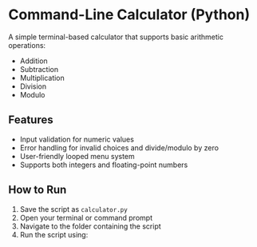 # Command-Line Calculator (Python)

A simple terminal-based calculator that supports basic arithmetic operations:

- Addition
- Subtraction
- Multiplication
- Division
- Modulo

## Features
- Input validation for numeric values
- Error handling for invalid choices and divide/modulo by zero
- User-friendly looped menu system
- Supports both integers and floating-point numbers

## How to Run
1. Save the script as `calculator.py`
2. Open your terminal or command prompt
3. Navigate to the folder containing the script
4. Run the script using:
   ```

